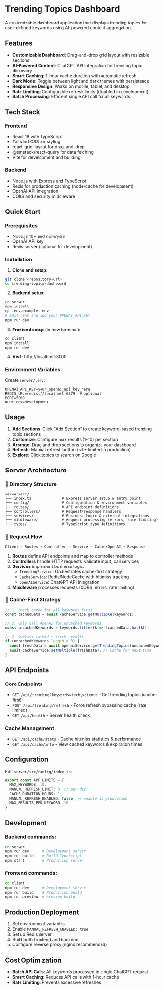 # Trending Topics Dashboard

A customizable dashboard application that displays trending topics for user-defined keywords using AI-powered content aggregation.

## Features

- **Customizable Dashboard**: Drag-and-drop grid layout with resizable sections
- **AI-Powered Content**: ChatGPT API integration for trending topic discovery
- **Smart Caching**: 1-hour cache duration with automatic refresh
- **Dark Mode**: Toggle between light and dark themes with persistence
- **Responsive Design**: Works on mobile, tablet, and desktop
- **Rate Limiting**: Configurable refresh limits (disabled in development)
- **Batch Processing**: Efficient single API call for all keywords

## Tech Stack

### Frontend
- React 18 with TypeScript
- Tailwind CSS for styling
- react-grid-layout for drag-and-drop
- @tanstack/react-query for data fetching
- Vite for development and building

### Backend
- Node.js with Express and TypeScript
- Redis for production caching (node-cache for development)
- OpenAI API integration
- CORS and security middleware

## Quick Start

### Prerequisites
- Node.js 18+ and npm/yarn
- OpenAI API key
- Redis server (optional for development)

### Installation

1. **Clone and setup**:
```bash
git clone <repository-url>
cd trending-topics-dashboard
```

2. **Backend setup**:
```bash
cd server
npm install
cp .env.example .env
# Edit .env and add your OPENAI_API_KEY
npm run dev
```

3. **Frontend setup** (in new terminal):
```bash
cd client
npm install
npm run dev
```

4. **Visit**: http://localhost:3000

### Environment Variables

Create `server/.env`:
```env
OPENAI_API_KEY=your_openai_api_key_here
REDIS_URL=redis://localhost:6379  # optional
PORT=5000
NODE_ENV=development
```

## Usage

1. **Add Sections**: Click "Add Section" to create keyword-based trending topic sections
2. **Customize**: Configure max results (1-10) per section
3. **Arrange**: Drag and drop sections to organize your dashboard
4. **Refresh**: Manual refresh button (rate-limited in production)
5. **Explore**: Click topics to search on Google

## Server Architecture

### 📁 Directory Structure
```
server/src/
├── index.ts              # Express server setup & entry point
├── config/               # Configuration & environment variables
├── routes/               # API endpoint definitions
├── controllers/          # Request/response handlers
├── services/             # Business logic & external integrations
├── middleware/           # Request processing (errors, rate limiting)
└── types/                # TypeScript type definitions
```

### 🔄 Request Flow
```
Client → Routes → Controller → Service → Cache/OpenAI → Response
```

1. **Routes** define API endpoints and map to controller methods
2. **Controllers** handle HTTP requests, validate input, call services
3. **Services** implement business logic:
   - `TrendingService`: Orchestrates cache-first strategy
   - `CacheService`: Redis/NodeCache with hit/miss tracking  
   - `OpenAIService`: ChatGPT API integration
4. **Middleware** processes requests (CORS, errors, rate limiting)

### 🧠 Cache-First Strategy
```typescript
// 1. Check cache for all keywords first
const cachedData = await cacheService.getMultiple(keywords);

// 2. Only call OpenAI for uncached keywords  
const uncachedKeywords = keywords.filter(k => !cachedData.has(k));

// 3. Combine cached + fresh results
if (uncachedKeywords.length > 0) {
  const freshData = await openaiService.getTrendingTopics(uncachedKeywords);
  await cacheService.setMultiple(freshData); // Cache for next time
}
```

## API Endpoints

### Core Endpoints
- `GET /api/trending?keywords=tech,science` - Get trending topics (cache-first)
- `POST /api/trending/refresh` - Force refresh bypassing cache (rate limited)
- `GET /api/health` - Server health check

### Cache Management
- `GET /api/cache/stats` - Cache hit/miss statistics & performance
- `GET /api/cache/info` - View cached keywords & expiration times

## Configuration

Edit `server/src/config/index.ts`:
```typescript
export const APP_LIMITS = {
  MAX_KEYWORDS: 10,
  MANUAL_REFRESH_LIMIT: 3, // per day
  CACHE_DURATION_HOURS: 1,
  MANUAL_REFRESH_ENABLED: false, // enable in production
  MAX_RESULTS_PER_KEYWORD: 10
}
```

## Development

### Backend commands:
```bash
cd server
npm run dev      # Development server
npm run build    # Build TypeScript
npm start        # Production server
```

### Frontend commands:
```bash
cd client
npm run dev      # Development server
npm run build    # Production build
npm run preview  # Preview build
```

## Production Deployment

1. Set environment variables
2. Enable `MANUAL_REFRESH_ENABLED: true`
3. Set up Redis server
4. Build both frontend and backend
5. Configure reverse proxy (nginx recommended)

## Cost Optimization

- **Batch API Calls**: All keywords processed in single ChatGPT request
- **Smart Caching**: Reduces API calls with 1-hour cache
- **Rate Limiting**: Prevents excessive refreshes
